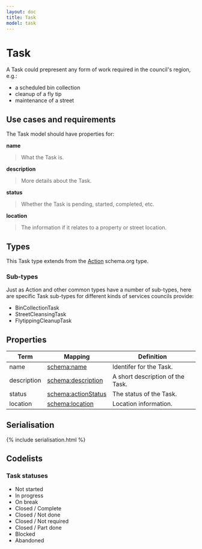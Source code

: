 ```yaml
---
layout: doc
title: Task
model: task
---
```


# Task

A Task could prepresent any form of work required in the council's region, e.g.:

* a scheduled bin collection
* cleanup of a fly tip
* maintenance of a street


## Use cases and requirements

The Task model should have properties for:

**name**

> What the Task is.

**description**

> More details about the Task.

**status**

> Whether the Task is pending, started, completed, etc.

**location**

> The information if it relates to a property or street location.


## Types

This Task type extends from the [Action](http://schema.org/Action) schema.org type.


### Sub-types

Just as Action and other common types have a number of sub-types, here are specific Task sub-types for different kinds of services councils provide:

* BinCollectionTask
* StreetCleansingTask
* FlytippingCleanupTask


## Properties

Term     | Mapping | Definition
---------|---------|-----------
name | [schema:name](http://schema.org/name) | Identifer for the Task.
description | [schema:description](https://schema.org/description) | A short description of the Task.
status | [schema:actionStatus](http://schema.org/actionStatus) | The status of the Task.
location | [schema:location](http://schema.org/location) | Location information.


## Serialisation

{% include serialisation.html %}

## Codelists

### Task statuses

* Not started
* In progress
* On break
* Closed / Complete
* Closed / Not done
* Closed / Not required
* Closed / Part done
* Blocked
* Abandoned


